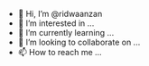 - 👋 Hi, I’m @ridwaanzan
- 👀 I’m interested in ...
- 🌱 I’m currently learning ...
- 💞️ I’m looking to collaborate on ...
- 📫 How to reach me ...

<!---
ridwaanzan/ridwaanzan is a ✨ special ✨ repository because its `README.md` (this file) appears on your GitHub profile.
You can click the Preview link to take a look at your changes.
--->
